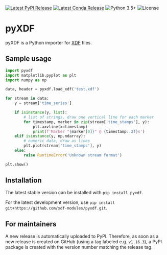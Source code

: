 [![Latest PyPI Release](https://img.shields.io/pypi/v/pyxdf)](https://pypi.org/project/pyxdf/)
[![Latest Conda Release](https://img.shields.io/conda/vn/conda-forge/pyxdf)](https://anaconda.org/conda-forge/pyxdf)
![Python 3.5+](https://img.shields.io/badge/python-3.5+-green.svg)
![License](https://img.shields.io/github/license/xdf-modules/xdf-python)

pyXDF
=====

pyXDF is a Python importer for [XDF](https://github.com/sccn/xdf) files.

## Sample usage

``` python
import pyxdf
import matplotlib.pyplot as plt
import numpy as np

data, header = pyxdf.load_xdf('test.xdf')

for stream in data:
    y = stream['time_series']

    if isinstance(y, list):
        # list of strings, draw one vertical line for each marker
        for timestamp, marker in zip(stream['time_stamps'], y):
            plt.axvline(x=timestamp)
            print(f'Marker "{marker[0]}" @ {timestamp:.2f}s')
    elif isinstance(y, np.ndarray):
        # numeric data, draw as lines
        plt.plot(stream['time_stamps'], y)
    else:
        raise RuntimeError('Unknown stream format')

plt.show()
```

## Installation

The latest stable version can be installed with `pip install pyxdf`.

For the latest development version, use `pip install git+https://github.com/xdf-modules/pyxdf.git`.

## For maintainers

A new release is automatically uploaded to PyPI. Therefore, as soon as a new release is created on GitHub (using a tag labeled e.g. `v1.16.3`), a PyPI package is created with the version number matching the release tag.
